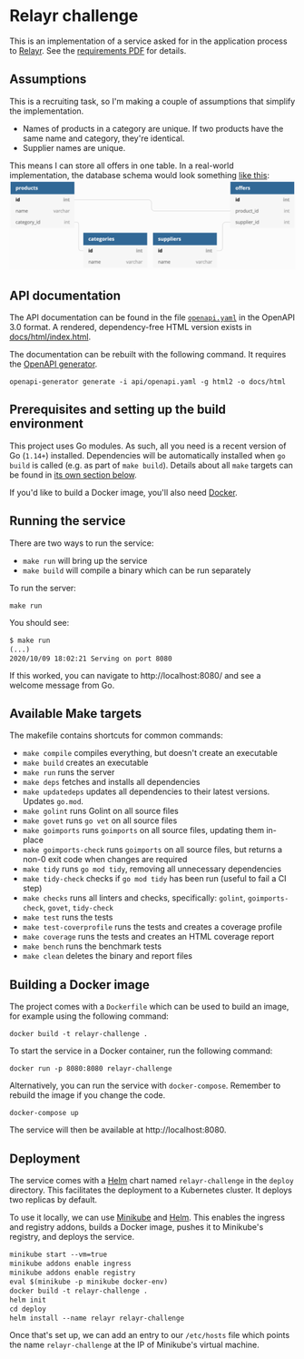# Relayr challenge

This is an implementation of a service asked for in the application process to [Relayr]. See the 
[requirements PDF](docs/Back%20End%20:%20Data%20Engineer%20-%20Test%20Task%2010.2020.pdf) for details. 

## Assumptions
This is a recruiting task, so I'm making a couple of assumptions that simplify the implementation. 

- Names of products in a category are unique. If two products have the same name and category, they're identical.
- Supplier names are unique.

This means I can store all offers in one table. In a real-world implementation, the database schema would look something
[like this](https://dbdiagram.io/d/5f818af93a78976d7b771a06): 
![Database schema](docs/better_database_schema.png)

## API documentation
The API documentation can be found in the file [`openapi.yaml`](api/openapi.yaml) in the OpenAPI 3.0 format. A rendered, 
dependency-free HTML version exists in [docs/html/index.html](docs/html/index.html).

The documentation can be rebuilt with the following command. It requires the 
[OpenAPI generator](https://openapi-generator.tech/docs/installation).

```shell script
openapi-generator generate -i api/openapi.yaml -g html2 -o docs/html
``` 

## Prerequisites and setting up the build environment
This project uses Go modules. As such, all you need is a recent version of Go (`1.14+`) installed. Dependencies will be 
automatically installed when `go build` is called (e.g. as part of `make build`). Details about all `make` targets can
be found in [its own section below](#available-make-targets).

If you'd like to build a Docker image, you'll also need [Docker](https://docker.com). 

## Running the service
There are two ways to run the service:
- `make run` will bring up the service
- `make build` will compile a binary which can be run separately

To run the server:

```
make run
```

You should see:

```
$ make run
(...)
2020/10/09 18:02:21 Serving on port 8080
```

If this worked, you can navigate to http://localhost:8080/ and see a welcome message from Go.

## Available Make targets

The makefile contains shortcuts for common commands:

 - `make compile` compiles everything, but doesn't create an executable
 - `make build` creates an executable
 - `make run` runs the server
 - `make deps` fetches and installs all dependencies
 - `make updatedeps` updates all dependencies to their latest versions. Updates `go.mod`.
 - `make golint` runs Golint on all source files
 - `make govet` runs `go vet` on all source files
 - `make goimports` runs `goimports` on all source files, updating them in-place
 - `make goimports-check` runs `goimports` on all source files, but returns a non-0 exit code when changes are required
 - `make tidy` runs `go mod tidy`, removing all unnecessary dependencies
 - `make tidy-check` checks if `go mod tidy` has been run (useful to fail a CI step)
 - `make checks` runs all linters and checks, specifically: `golint`, `goimports-check`, `govet`, `tidy-check` 
 - `make test` runs the tests
 - `make test-coverprofile` runs the tests and creates a coverage profile
 - `make coverage` runs the tests and creates an HTML coverage report
 - `make bench` runs the benchmark tests
 - `make clean` deletes the binary and report files

## Building a Docker image

The project comes with a `Dockerfile` which can be used to build an image, for example using the following command:
```shell script
docker build -t relayr-challenge .
```

To start the service in a Docker container, run the following command:
```shell script
docker run -p 8080:8080 relayr-challenge
```

Alternatively, you can run the service with `docker-compose`. Remember to rebuild the image if you change the code.

```shell script
docker-compose up
````
The service will then be available at http://localhost:8080.

## Deployment
The service comes with a [Helm] chart named `relayr-challenge` in the `deploy` directory. This facilitates the 
deployment to a Kubernetes cluster. It deploys two replicas by default. 

To use it locally, we can use [Minikube] and [Helm]. This enables the ingress and registry addons, builds a Docker 
image, pushes it to Minikube's registry, and deploys the service.  

```shell script
minikube start --vm=true
minikube addons enable ingress
minikube addons enable registry
eval $(minikube -p minikube docker-env)
docker build -t relayr-challenge .
helm init
cd deploy
helm install --name relayr relayr-challenge
```

Once that's set up, we can add an entry to our `/etc/hosts` file which points the name `relayr-challenge` at the IP of
Minikube's virtual machine. 

[Minikube]: https://minikube.sigs.k8s.io/docs/start/
[Relayr]: https://relayr.io
[Helm]: https://helm.sh
